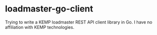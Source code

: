 # loadmaster-go-client
Trying to write a KEMP loadmaster REST API client library in Go. I have no affiliation with KEMP technologies. 

